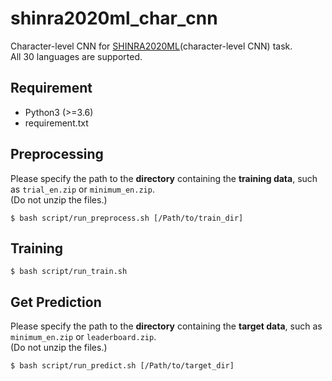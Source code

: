 # shinra2020ml_char_cnn
Character-level CNN for [SHINRA2020ML](http://shinra-project.info/shinra2020ml/howtoparticipate/?lang=en)(character-level CNN) task.  
All 30 languages are supported.

## Requirement

- Python3 (>=3.6)
- requirement.txt

## Preprocessing

Please specify the path to the **directory** containing the **training data**, such as `trial_en.zip` or `minimum_en.zip`.  
(Do not unzip the files.)

~~~
$ bash script/run_preprocess.sh [/Path/to/train_dir]
~~~

## Training

~~~
$ bash script/run_train.sh
~~~

## Get Prediction

Please specify the path to the **directory** containing the **target data**, such as `minimum_en.zip` or `leaderboard.zip`.  
(Do not unzip the files.)

~~~
$ bash script/run_predict.sh [/Path/to/target_dir]
~~~
